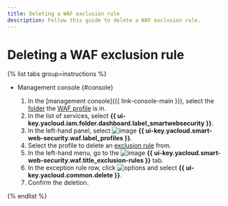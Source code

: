 ```yaml
---
title: Deleting a WAF exclusion rule
description: Follow this guide to delete a WAF exclusion rule.
---
```


# Deleting a WAF exclusion rule

{% list tabs group=instructions %}

- Management console {#console}

  1. In the [management console]({{ link-console-main }}), select the [folder](../../resource-manager/concepts/resources-hierarchy.md#folder) the [WAF profile](../concepts/waf.md) is in.
  1. In the list of services, select **{{ ui-key.yacloud.iam.folder.dashboard.label_smartwebsecurity }}**.
  1. In the left-hand panel, select ![image](../../_assets/smartwebsecurity/waf.svg) **{{ ui-key.yacloud.smart-web-security.waf.label_profiles }}**.
  1. Select the profile to delete an [exclusion rule](../concepts/waf.md#exclusion-rules) from.
  1. In the left-hand menu, go to the ![image](../../_assets/console-icons/file-xmark.svg) **{{ ui-key.yacloud.smart-web-security.waf.title_exclusion-rules }}** tab.
  1. In the exception rule row, click ![options](../../_assets/console-icons/ellipsis.svg) and select **{{ ui-key.yacloud.common.delete }}**.
  1. Confirm the deletion.

{% endlist %}
